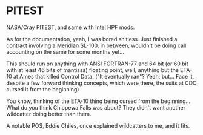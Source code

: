 # PITEST
NASA/Cray PITEST, and same with Intel HPF mods.

As for the documentation, yeah, I was bored shitless.  Just finished a contract involving a Meridian SL-100, in between, wouldn't be doing call accounting on the same for some months yet...

This should run on anything with ANSI FORTRAN-77 and 64 bit (or 60 bit with at least 46 bits of mantissa) floating point, well, anything but the ETA-10 at Ames that killed Control Data.  ("It eventually ran"?  Yeah, but...  Face it, despite a few forward thinking concepts, which were there, the suits at CDC cursed it from the beginning)

You know, thinking of the ETA-10 thing being cursed from the beginning...  What do you think Chippewa Falls was about?  They didn't want another wildcatter doing better than them.

A notable POS, Eddie Chiles, once explained wildcatters to me, and it fits.
